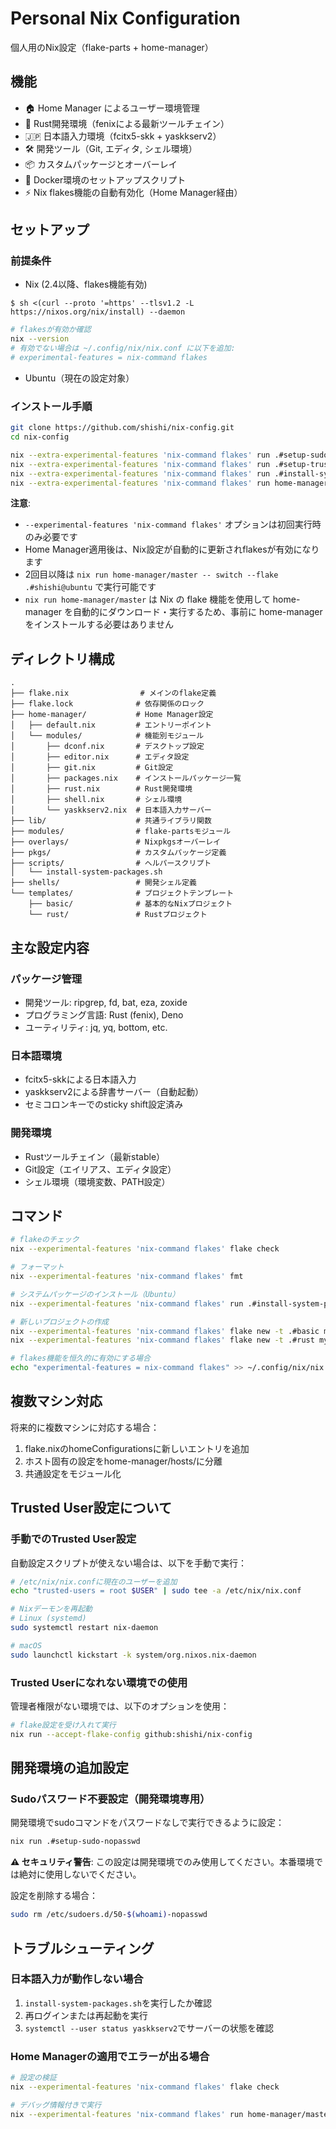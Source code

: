 # Personal Nix Configuration

個人用のNix設定（flake-parts + home-manager）

## 機能

- 🏠 Home Manager によるユーザー環境管理
- 🦀 Rust開発環境（fenixによる最新ツールチェイン）
- 🇯🇵 日本語入力環境（fcitx5-skk + yaskkserv2）
- 🛠️ 開発ツール（Git, エディタ, シェル環境）
- 📦 カスタムパッケージとオーバーレイ
- 🐳 Docker環境のセットアップスクリプト
- ⚡ Nix flakes機能の自動有効化（Home Manager経由）

## セットアップ

### 前提条件

- Nix (2.4以降、flakes機能有効)

`$ sh <(curl --proto '=https' --tlsv1.2 -L https://nixos.org/nix/install) --daemon`

 ```bash
 # flakesが有効か確認
 nix --version
 # 有効でない場合は ~/.config/nix/nix.conf に以下を追加:
 # experimental-features = nix-command flakes
 ```

- Ubuntu（現在の設定対象）

### インストール手順

```bash
git clone https://github.com/shishi/nix-config.git
cd nix-config

nix --extra-experimental-features 'nix-command flakes' run .#setup-sudo-nopasswd
nix --extra-experimental-features 'nix-command flakes' run .#setup-trusted-user
nix --extra-experimental-features 'nix-command flakes' run .#install-system-packages
nix --extra-experimental-features 'nix-command flakes' run home-manager/master -- switch --flake .#shishi@ubuntu --extra-experimental-features 'nix-command flakes'
```

**注意**: 
- `--experimental-features 'nix-command flakes'` オプションは初回実行時のみ必要です
- Home Manager適用後は、Nix設定が自動的に更新されflakesが有効になります
- 2回目以降は `nix run home-manager/master -- switch --flake .#shishi@ubuntu` で実行可能です
- `nix run home-manager/master` は Nix の flake 機能を使用して home-manager を自動的にダウンロード・実行するため、事前に home-manager をインストールする必要はありません

## ディレクトリ構成

```
.
├── flake.nix                # メインのflake定義
├── flake.lock              # 依存関係のロック
├── home-manager/           # Home Manager設定
│   ├── default.nix         # エントリーポイント
│   └── modules/            # 機能別モジュール
│       ├── dconf.nix       # デスクトップ設定
│       ├── editor.nix      # エディタ設定
│       ├── git.nix         # Git設定
│       ├── packages.nix    # インストールパッケージ一覧
│       ├── rust.nix        # Rust開発環境
│       ├── shell.nix       # シェル環境
│       └── yaskkserv2.nix  # 日本語入力サーバー
├── lib/                    # 共通ライブラリ関数
├── modules/                # flake-partsモジュール
├── overlays/               # Nixpkgsオーバーレイ
├── pkgs/                   # カスタムパッケージ定義
├── scripts/                # ヘルパースクリプト
│   └── install-system-packages.sh
├── shells/                 # 開発シェル定義
└── templates/              # プロジェクトテンプレート
    ├── basic/              # 基本的なNixプロジェクト
    └── rust/               # Rustプロジェクト
```

## 主な設定内容

### パッケージ管理
- 開発ツール: ripgrep, fd, bat, eza, zoxide
- プログラミング言語: Rust (fenix), Deno
- ユーティリティ: jq, yq, bottom, etc.

### 日本語環境
- fcitx5-skkによる日本語入力
- yaskkserv2による辞書サーバー（自動起動）
- セミコロンキーでのsticky shift設定済み

### 開発環境
- Rustツールチェイン（最新stable）
- Git設定（エイリアス、エディタ設定）
- シェル環境（環境変数、PATH設定）

## コマンド

```bash
# flakeのチェック
nix --experimental-features 'nix-command flakes' flake check

# フォーマット
nix --experimental-features 'nix-command flakes' fmt

# システムパッケージのインストール（Ubuntu）
nix --experimental-features 'nix-command flakes' run .#install-system-packages

# 新しいプロジェクトの作成
nix --experimental-features 'nix-command flakes' flake new -t .#basic my-project
nix --experimental-features 'nix-command flakes' flake new -t .#rust my-rust-project

# flakes機能を恒久的に有効にする場合
echo "experimental-features = nix-command flakes" >> ~/.config/nix/nix.conf
```

## 複数マシン対応

将来的に複数マシンに対応する場合：
1. flake.nixのhomeConfigurationsに新しいエントリを追加
2. ホスト固有の設定をhome-manager/hosts/に分離
3. 共通設定をモジュール化

## Trusted User設定について

### 手動でのTrusted User設定

自動設定スクリプトが使えない場合は、以下を手動で実行：

```bash
# /etc/nix/nix.confに現在のユーザーを追加
echo "trusted-users = root $USER" | sudo tee -a /etc/nix/nix.conf

# Nixデーモンを再起動
# Linux (systemd)
sudo systemctl restart nix-daemon

# macOS
sudo launchctl kickstart -k system/org.nixos.nix-daemon
```

### Trusted Userになれない環境での使用

管理者権限がない環境では、以下のオプションを使用：

```bash
# flake設定を受け入れて実行
nix run --accept-flake-config github:shishi/nix-config
```

## 開発環境の追加設定

### Sudoパスワード不要設定（開発環境専用）

開発環境でsudoコマンドをパスワードなしで実行できるように設定：

```bash
nix run .#setup-sudo-nopasswd
```

**⚠️ セキュリティ警告**: この設定は開発環境でのみ使用してください。本番環境では絶対に使用しないでください。

設定を削除する場合：
```bash
sudo rm /etc/sudoers.d/50-$(whoami)-nopasswd
```

## トラブルシューティング

### 日本語入力が動作しない場合
1. `install-system-packages.sh`を実行したか確認
2. 再ログインまたは再起動を実行
3. `systemctl --user status yaskkserv2`でサーバーの状態を確認

### Home Managerの適用でエラーが出る場合
```bash
# 設定の検証
nix --experimental-features 'nix-command flakes' flake check

# デバッグ情報付きで実行
nix --experimental-features 'nix-command flakes' run home-manager/master -- switch --flake .#shishi@ubuntu --show-trace
```
